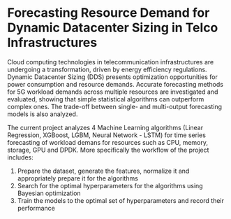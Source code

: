 # Forecasting Resource Demand for Dynamic Datacenter Sizing in Telco Infrastructures

Cloud computing technologies in telecommunication infrastructures are undergoing a transformation, driven by energy efficiency regulations. Dynamic Datacenter Sizing (DDS) presents optimization opportunities for power consumption and resource demands. Accurate forecasting methods for 5G workload demands across multiple resources are investigated and evaluated, showing that simple statistical algorithms can outperform complex ones. The trade-off between single- and multi-output forecasting models is also analyzed.

The current project analyzes 4 Machine Learning algorithms (Linear Regression, XGBoost, LGBM, Neural Network - LSTM) for time series forecasting of workload demans for resources such as CPU, memory, storage, GPU and DPDK. More specifically the workflow of the project includes:

1. Prepare the dataset, generate the features, normalize it and appropriately prepare it for the algorithms
2. Search for the optimal hyperparameters for the algorithms using Bayesian optimization
3. Train the models to the optimal set of hyperparameters and record their performance
